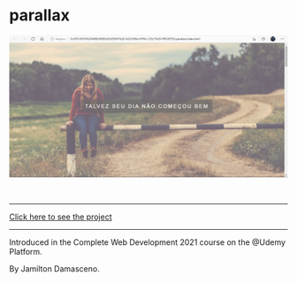 # parallax

<!--gif presentation of the page-->
![Apresentação da pagina](https://github.com/IsadoraVanderlan/parallax/blob/main/presentation.gif)

<br/><hr/>
<a href="https://isadoravanderlan.github.io/parallax/">Click here to see the project</a>
<br/><hr/>


Introduced in the Complete Web Development 2021 course on the @Udemy Platform.

By Jamilton Damasceno.
